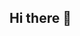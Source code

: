 ## Hi there 👋

<!--
# 👋 Hi, I'm Arpan Kumar Mallik

🎯 **Data & Business Analyst** | 🧠 **ML/DL Enthusiast** | 🤖 **GenAI Builder**

I'm passionate about turning raw data into impactful insights and intelligent systems. With hands-on experience in **Machine Learning**, **Deep Learning**, and **Generative AI**, I love building projects that solve real-world problems.

---

## 🧑‍💻 About Me

- 🎓 B.Tech CSE @ KIIT University  
- 💼 Data Science Intern @ Zidio Development  
- 📊 Skilled in: Python, SQL, Power BI, Tableau, MySQL, AWS, Excel  
- 🧠 Machine Learning | Deep Learning | NLP | GenAI  
- 🏆 McKinsey Forward Program | Google Data Analytics Certified

---

## 🚀 Projects

### 📁 DA / ML / DL Projects

- **✈️ Airline Price Prediction**  
  `XGBoost, AWS SageMaker, Streamlit`  
  Built a 94.68% accurate ML model for predicting dynamic ticket pricing using real-world airline data.

- **🍽️ Swiggy Order Analytics**  
  `MySQL, Excel`  
  Analyzed 10K+ orders to uncover user loyalty, delivery trends, and optimized operations.

- **🧑‍🤝‍🧑 Customer Segmentation for Marketing**  
  `K-Means, DBSCAN, Streamlit`  
  Identified 4 high-value customer clusters to enable smarter marketing strategies.

- **💳 Credit Risk Analysis**  
  `Random Forest, Tableau`  
  Developed a predictive model with 84% accuracy to identify high-risk credit applicants.

- **🧠 Brain Tumor Detection**  
  `CNN, TensorFlow, Streamlit`  
  Achieved 85.8% test accuracy in classifying MRI scans into tumor categories.

- **💬 Sentiment Analysis**  
  `LSTM, Python`  
  Automated customer feedback analysis at scale during my internship, reducing manual efforts by 70%.

---

### 🤖 GenAI Projects

- **🗨️ CotBot – AI Chat Assistant**  
  `OpenAI API, Python, Streamlit`  
  Built a GPT-powered chatbot with memory and UX features like model switching and animated responses.

- **📄 JobFit AI – Resume Scanner**  
  `GenAI, ATS Logic`  
  Designed an AI tool that evaluates resumes against job descriptions to improve job matching.

---

## 🛠 Skills

**Languages:** Python, SQL, R, C++, C  
**Tools:** Tableau, Power BI, Excel, MySQL, BigQuery, AWS, GitHub  
**ML/DL:** Regression, Classification, Clustering, CNN, LSTM, NLP  
**Business:** Analytics, Strategy, EDA, A/B Testing, Hypothesis Testing  
**Soft Skills:** Leadership, Problem-Solving, Communication

---

## 📫 Let's Connect

- 🔗 [LinkedIn](https://linkedin.com/in/arpanmallik9645)  
- 💻 [GitHub](https://github.com/LegitScarf)  
- 📧 arpanmallik173@gmail.com

---

_Thanks for stopping by! Feel free to explore my repositories and connect with me._

